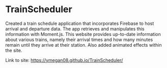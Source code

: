 # TrainScheduler
Created a train schedule application that incorporates Firebase to host arrival and departure data. The app retrieves and manipulates this information with Moment.js. This website provides up-to-date information about various trains, namely their arrival times and how many minutes remain until they arrive at their station. Also added animated effects within the site.

Link to site:
https://ymegan08.github.io/TrainScheduler/
